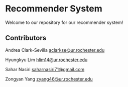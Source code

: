 # Recommender System

Welcome to our repository for our recommender system!

## Contributors

Andrea Clark-Sevilla
aclarkse@ur.rochester.edu

Hyungkyu Lim
hlim14@ur.rochester.edu

Sahar Nasiri
saharnasiri71@gmail.com

Zongyan Yang
zyang46@ur.rochester.edu
